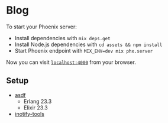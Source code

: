 # Blog

To start your Phoenix server:

  * Install dependencies with `mix deps.get`
  * Install Node.js dependencies with `cd assets && npm install`
  * Start Phoenix endpoint with `MIX_ENV=dev mix phx.server`

Now you can visit [`localhost:4000`](http://localhost:4000) from your browser.

## Setup

- [asdf](https://github.com/asdf-vm/asdf)
  - Erlang 23.3
  - Elixir 23.3
- [inotify-tools](https://github.com/inotify-tools/inotify-tools/wiki)
